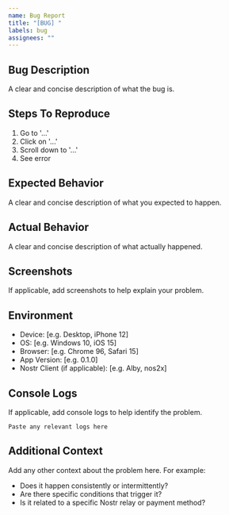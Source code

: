 ```yaml
---
name: Bug Report
title: "[BUG] "
labels: bug
assignees: ""
---
```


## Bug Description

A clear and concise description of what the bug is.

## Steps To Reproduce

1. Go to '...'
2. Click on '...'
3. Scroll down to '...'
4. See error

## Expected Behavior

A clear and concise description of what you expected to happen.

## Actual Behavior

A clear and concise description of what actually happened.

## Screenshots

If applicable, add screenshots to help explain your problem.

## Environment

- Device: [e.g. Desktop, iPhone 12]
- OS: [e.g. Windows 10, iOS 15]
- Browser: [e.g. Chrome 96, Safari 15]
- App Version: [e.g. 0.1.0]
- Nostr Client (if applicable): [e.g. Alby, nos2x]

## Console Logs

If applicable, add console logs to help identify the problem.

```
Paste any relevant logs here
```

## Additional Context

Add any other context about the problem here. For example:

- Does it happen consistently or intermittently?
- Are there specific conditions that trigger it?
- Is it related to a specific Nostr relay or payment method?
